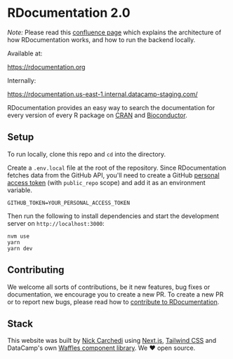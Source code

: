 # RDocumentation 2.0

_Note:_ Please read this [confluence page](https://datacamp.atlassian.net/wiki/spaces/PRODENG/pages/2314469377/RDocumentation) which explains the architecture of how RDocumentation works, and how to run the backend locally.

Available at:

<https://rdocumentation.org>

Internally:

<https://rdocumentation.us-east-1.internal.datacamp-staging.com/>

RDocumentation provides an easy way to search the documentation for every version of every R package on [CRAN](https://cran.r-project.org/) and [Bioconductor](http://bioconductor.org/).

## Setup

To run locally, clone this repo and `cd` into the directory.

Create a `.env.local` file at the root of the repository. Since RDocumentation fetches data from the GitHub API, you'll need to create a GitHub [personal access token](https://docs.github.com/en/free-pro-team@latest/github/authenticating-to-github/creating-a-personal-access-token) (with `public_repo` scope) and add it as an environment variable.

```
GITHUB_TOKEN=YOUR_PERSONAL_ACCESS_TOKEN
```

Then run the following to install dependencies and start the development server on `http://localhost:3000`:

```
nvm use
yarn
yarn dev
```

## Contributing

We welcome all sorts of contributions, be it new features, bug fixes or documentation, we encourage you to create a new PR. To create a new PR or to report new bugs, please read how to [contribute to RDocumentation](./CONTRIBUTING.md).

## Stack

This website was built by [Nick Carchedi](https://nickcarchedi.com/) using [Next.js](https://nextjs.org/), [Tailwind CSS](https://tailwindcss.com/) and DataCamp's own [Waffles component library](https://waffles.datacamp.com/component-library). We ❤️ open source.
